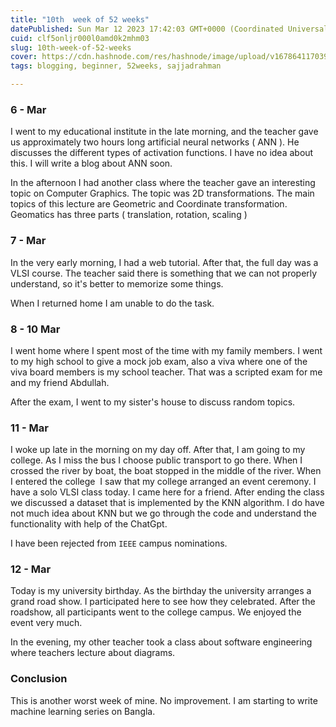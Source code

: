 ```yaml
---
title: "10th  week of 52 weeks"
datePublished: Sun Mar 12 2023 17:42:03 GMT+0000 (Coordinated Universal Time)
cuid: clf5onljr000l0amd0k2mhm03
slug: 10th-week-of-52-weeks
cover: https://cdn.hashnode.com/res/hashnode/image/upload/v1678641170396/37f77ece-5893-4354-9864-b7e943bcd3ef.png
tags: blogging, beginner, 52weeks, sajjadrahman

---
```


### 6 - Mar 

I went to my educational institute in the late morning, and the teacher gave us approximately two hours long artificial neural networks ( ANN ). He discusses the different types of activation functions. I have no idea about this. I will write a blog about ANN soon. 

In the afternoon I had another class where the teacher gave an interesting topic on Computer Graphics. The topic was 2D transformations. The main topics of this lecture are Geometric and Coordinate transformation. Geomatics has three parts ( translation, rotation, scaling ) 

### 7 - Mar 

In the very early morning, I had a web tutorial. After that, the full day was a VLSI course. The teacher said there is something that we can not properly understand, so it's better to memorize some things. 

When I returned home I am unable to do the task.

### 8 - 10 Mar 

I went home where I spent most of the time with my family members. I went to my high school to give a mock job exam, also a viva where one of the viva board members is my school teacher. That was a scripted exam for me and my friend Abdullah.

After the exam, I went to my sister's house to discuss random topics. 

### 11 - Mar

I woke up late in the morning on my day off. After that, I am going to my college. As I miss the bus I choose public transport to go there. When I crossed the river by boat, the boat stopped in the middle of the river. When I entered the college  I saw that my college arranged an event ceremony. I have a solo VLSI class today. I came here for a friend. After ending the class we discussed a dataset that is implemented by the KNN algorithm. I do have not much idea about KNN but we go through the code and understand the functionality with help of the ChatGpt.

I have been rejected from `IEEE` campus nominations.

### 12 - Mar

Today is my university birthday. As the birthday the university arranges a grand road show. I participated here to see how they celebrated. After the roadshow, all participants went to the college campus. We enjoyed the event very much.

In the evening, my other teacher took a class about software engineering where teachers lecture about diagrams.

### Conclusion

This is another worst week of mine. No improvement. I am starting to write machine learning series on Bangla.
